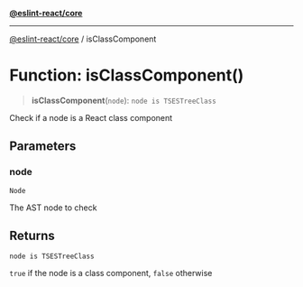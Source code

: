 [**@eslint-react/core**](../README.md)

***

[@eslint-react/core](../README.md) / isClassComponent

# Function: isClassComponent()

> **isClassComponent**(`node`): `node is TSESTreeClass`

Check if a node is a React class component

## Parameters

### node

`Node`

The AST node to check

## Returns

`node is TSESTreeClass`

`true` if the node is a class component, `false` otherwise
